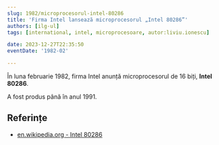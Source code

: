 ```yaml
---
slug: 1982/microprocesorul-intel-80286
title: 'Firma Intel lansează microprocesorul „Intel 80286”'
authors: [ilg-ul]
tags: [international, intel, microprocesoare, autor:liviu.ionescu]

date: 2023-12-27T22:35:50
eventDate: '1982-02'

---
```


În luna februarie 1982, firma Intel anunță microprocesorul de 16 biți, **Intel 80286**.

<!-- truncate -->

A fost produs până în anul 1991.

## Referințe

- [en.wikipedia.org - Intel 80286](https://en.wikipedia.org/wiki/Intel_80286)
